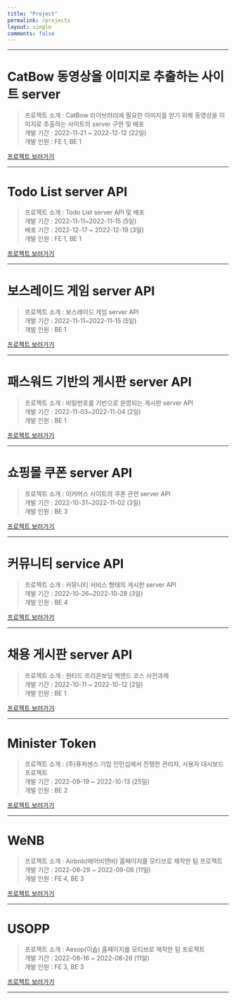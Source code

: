 ```yaml
---
title: "Project"
permalink: /projects
layout: single
comments: false
---
```


---

# CatBow 동영상을 이미지로 추출하는 사이트 server

> 프로젝트 소개 : CatBow 라이브러리에 필요한 이미지를 얻기 위해 동영상을 이미지로 추출하는 사이트의 server 구현 및 배포\
> 개발 기간 : 2022-11-21 ~ 2022-12-12 (22일)\
> 개발 인원 : FE 1, BE 1

[프로젝트 보러가기](https://sw1104.github.io/project/catbow)

---

# Todo List server API

> 프로젝트 소개 : Todo List server API 및 배포\
> 개발 기간 : 2022-11-11~2022-11-15 (5일)\
> 배포 기간 : 2022-12-17 ~ 2022-12-19 (3일)\
> 개발 인원 : FE 1, BE 1

[프로젝트 보러가기](https://sw1104.github.io/project/todo)

---

# 보스레이드 게임 server API

> 프로젝트 소개 : 보스레이드 게임 server API\
> 개발 기간 : 2022-11-11~2022-11-15 (5일)\
> 개발 인원 : BE 1

[프로젝트 보러가기](https://sw1104.github.io/project/wanted-5)

---

# 패스워드 기반의 게시판 server API

> 프로젝트 소개 : 비밀번호를 기반으로 운영되는 게시판 server API\
> 개발 기간 : 2022-11-03~2022-11-04 (2일)\
> 개발 인원 : BE 1

[프로젝트 보러가기](https://sw1104.github.io/project/wanted-3)


---

# 쇼핑몰 쿠폰 server API

> 프로젝트 소개 : 이커머스 사이트의 쿠폰 관련 server API\
> 개발 기간 : 2022-10-31~2022-11-02 (3일)\
> 개발 인원 : BE 3

[프로젝트 보러가기](https://sw1104.github.io/project/wanted-2)

---

# 커뮤니티 service API

> 프로젝트 소개 : 커뮤니티 서비스 형태의 게시판 server API\
> 개발 기간 : 2022-10-26~2022-10-28 (3일)\
> 개발 인원 : BE 4

[프로젝트 보러가기](https://sw1104.github.io/project/wanted-1)

---

# 채용 게시판 server API

> 프로젝트 소개 : 원티드 프리온보딩 백엔드 코스 사전과제\
> 개발 기간 : 2022-10-11 ~ 2022-10-12 (2일)\
> 개발 인원 : BE 1

[프로젝트 보러가기](https://sw1104.github.io/project/wanted-preonboarding)

---

# Minister Token

> 프로젝트 소개 : (주)퓨처센스 기업 인턴십에서 진행한 관리자, 사용자 대시보드 프로젝트\
> 개발 기간 : 2022-09-19 ~ 2022-10-13 (25일)\
> 개발 인원 : BE 2

[프로젝트 보러가기](https://sw1104.github.io/project/cooperation)

---

# WeNB

> 프로젝트 소개 : Airbnb(에어비앤비) 홈페이지를 모티브로 제작한 팀 프로젝트\
> 개발 기간 : 2022-08-29 ~ 2022-09-08 (11일)\
> 개발 인원 : FE 4, BE 3

[프로젝트 보러가기](https://sw1104.github.io/project/wenb)

---

# USOPP

> 프로젝트 소개 : Aesop(이솝) 홈페이지를 모티브로 제작한 팀 프로젝트\
> 개발 기간 : 2022-08-16 ~ 2022-08-26 (11일)\
> 개발 인원 : FE 3, BE 3

[프로젝트 보러가기](https://sw1104.github.io/projects/usopp)

---